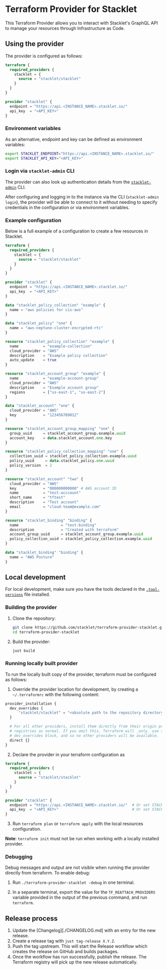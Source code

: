 # Terraform Provider for Stacklet

This Terraform Provider allows you to interact with Stacklet's GraphQL API to
manage your resources through Infrastructure as Code.


## Using the provider

The provider is configured as follows:

```terraform
terraform {
  required_providers {
    stacklet = {
      source = "stacklet/stacklet"
    }
  }
}

provider "stacklet" {
  endpoint = "https://api.<INSTANCE_NAME>.stacklet.io/"
  api_key  = "<API_KEY>"
}
```

### Environment variables

As an alternative, endpoint and key can be defined as environment variables:

```bash
export STACKLET_ENDPOINT="https://api.<INSTANCE_NAME>.stacklet.io/"
export STACKLET_API_KEY="<API_KEY>"
```

### Login via `stacklet-admin` CLI

The provider can also look up authentication details from the
[`stacklet-admin`](https://github.com/stacklet/stacklet-admin) CLI.

After configuring and logging in to the instance via the CLI (`stacklet-admin
login`), the provider will be able to connect to it without needing to specify
credentials in the configuration or via environment variables.

### Example configuration

Below is a full example of a configuration to create a few resources in Stacklet.

```terraform
terraform {
  required_providers {
    stacklet = {
      source = "stacklet/stacklet"
    }
  }
}

provider "stacklet" {
  endpoint = "https://api.<INSTANCE_NAME>.stacklet.io/"
  api_key  = "<API_KEY>"
}

data "stacklet_policy_collection" "example" {
  name = "aws policies for cis-aws"
}

data "stacklet_policy" "one" {
  name = "aws-neptune-cluster-encrypted-rtc"
}

resource "stacklet_policy_collection" "example" {
  name           = "example-collection"
  cloud_provider = "AWS"
  description    = "Example policy collection"
  auto_update    = true
}

resource "stacklet_account_group" "example" {
  name           = "example-account-group"
  cloud_provider = "AWS"
  description    = "Example account group"
  regions        = ["us-east-1", "us-east-2"]
}

data "stacklet_account" "one" {
  cloud_provider = "AWS"
  key            = "123456789012"
}

resource "stacklet_account_group_mapping" "one" {
  group_uuid     = stacklet_account_group.example.uuid
  account_key    = data.stacklet_account.one.key
}

resource "stacklet_policy_collection_mapping" "one" {
  collection_uuid = stacklet_policy_collection.example.uuid
  policy_uuid     = data.stacklet_policy.one.uuid
  policy_version  = 2
}

resource "stacklet_account" "two" {
  cloud_provider = "AWS"
  key            = "000000000000" # AWS account ID
  name           = "test-acccount"
  short_name     = "tftest"
  description    = "Test account"
  email          = "cloud-team@example.com"
}

resource "stacklet_binding" "binding" {
  name                   = "test-binding"
  description            = "Created with terraform"
  account_group_uuid     = stacklet_account_group.example.uuid
  policy_collection_uuid = stacklet_policy_collection.example.uuid
}

data "stacklet_binding" "binding" {
  name = "AWS Posture"
}
```


## Local development

For local development, make sure you have the tools declared in the
[`.tool-versions`](./.tool-versions) file installed.

### Building the provider

1. Clone the repository:
   ```bash
   git clone https://github.com/stacklet/terraform-provider-stacklet.git
   cd terraform-provider-stacklet
   ```

2. Build the provider:
   ```bash
   just build
   ```

### Running locally built provider

To run the locally built copy of the provider, terraform must be configured as
follows:

1. Override the provider location for development, by creating a
   `~/.terraformrc` with the following content:

```terraform
provider_installation {
  dev_overrides {
      "stacklet/stacklet" = "<absolute path to the repository directory>"
  }

  # For all other providers, install them directly from their origin provider
  # registries as normal. If you omit this, Terraform will _only_ use the
  # dev_overrides block, and so no other providers will be available.
  direct {}
}
```

2. Declare the provider in your terraform configuration as

```terraform
terraform {
  required_providers {
    stacklet = {
      source = "stacklet/stacklet"
    }
  }
}

provider "stacklet" {
  endpoint = "https://api.<INSTANCE_NAME>.stacklet.io/"  # Or set STACKLET_ENDPOINT env var
  api_key  = "<API_KEY>"                                 # Or set STACKLET_API_KEY env var
}
```

3. Run `terraform plan` or `terraform apply` with the local resources configuration.


**Note**: `terraform init` must not be run when working with a locally installed provider.

### Debugging

Debug messages and output are not visible when running the provider directly
from terraform.  To enable debug:

1. Run `./terraform-provider-stacklet -debug` in one terminal.

2. In a separate terminal, export the value for the `TF_REATTACH_PROVIDERS`
   variable provided in the output of the previous command, and run
   `terraform`.


## Release process

1. Update the [Changelog][./CHANGELOG.md] with an entry for the new release.
2. Create a release tag with `just tag-release X.Y.Z`.
3. Push the tag upstream. This will start the Release workflow which creates
   the release on GitHub and builds packages.
4. Once the workflow has run successfully, publish the release. The Terraform
   registry will pick up the new release automatically.
